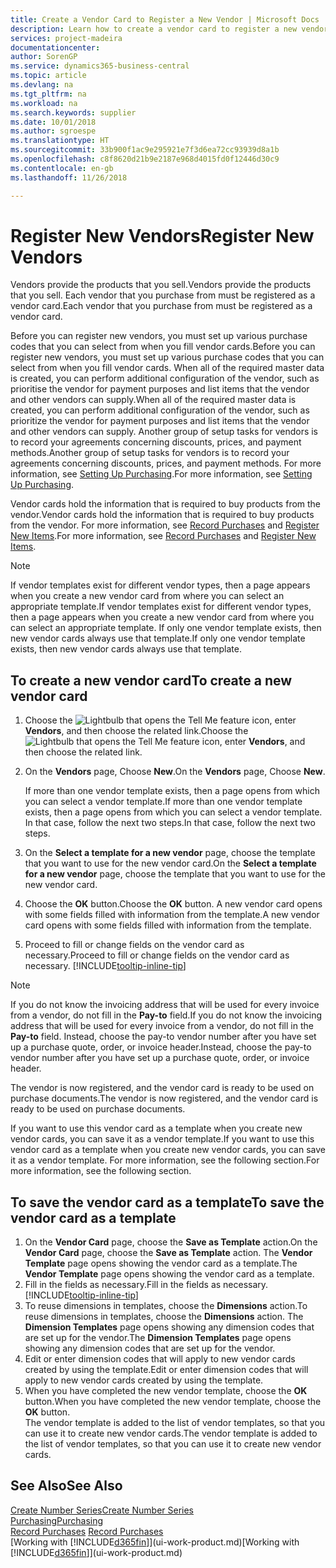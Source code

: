 ```yaml
---
title: Create a Vendor Card to Register a New Vendor | Microsoft Docs
description: Learn how to create a vendor card to register a new vendor or supplier.
services: project-madeira
documentationcenter: 
author: SorenGP
ms.service: dynamics365-business-central
ms.topic: article
ms.devlang: na
ms.tgt_pltfrm: na
ms.workload: na
ms.search.keywords: supplier
ms.date: 10/01/2018
ms.author: sgroespe
ms.translationtype: HT
ms.sourcegitcommit: 33b900f1ac9e295921e7f3d6ea72cc93939d8a1b
ms.openlocfilehash: c8f8620d21b9e2187e968d4015fd0f12446d30c9
ms.contentlocale: en-gb
ms.lasthandoff: 11/26/2018

---
```

# <a name="register-new-vendors"></a><span data-ttu-id="c6cae-103">Register New Vendors</span><span class="sxs-lookup"><span data-stu-id="c6cae-103">Register New Vendors</span></span>
<span data-ttu-id="c6cae-104">Vendors provide the products that you sell.</span><span class="sxs-lookup"><span data-stu-id="c6cae-104">Vendors provide the products that you sell.</span></span> <span data-ttu-id="c6cae-105">Each vendor that you purchase from must be registered as a vendor card.</span><span class="sxs-lookup"><span data-stu-id="c6cae-105">Each vendor that you purchase from must be registered as a vendor card.</span></span>

<span data-ttu-id="c6cae-106">Before you can register new vendors, you must set up various purchase codes that you can select from when you fill vendor cards.</span><span class="sxs-lookup"><span data-stu-id="c6cae-106">Before you can register new vendors, you must set up various purchase codes that you can select from when you fill vendor cards.</span></span> <span data-ttu-id="c6cae-107">When all of the required master data is created, you can perform additional configuration of the vendor, such as prioritise the vendor for payment purposes and list items that the vendor and other vendors can supply.</span><span class="sxs-lookup"><span data-stu-id="c6cae-107">When all of the required master data is created, you can perform additional configuration of the vendor, such as prioritize the vendor for payment purposes and list items that the vendor and other vendors can supply.</span></span> <span data-ttu-id="c6cae-108">Another group of setup tasks for vendors is to record your agreements concerning discounts, prices, and payment methods.</span><span class="sxs-lookup"><span data-stu-id="c6cae-108">Another group of setup tasks for vendors is to record your agreements concerning discounts, prices, and payment methods.</span></span> <span data-ttu-id="c6cae-109">For more information, see [Setting Up Purchasing](purchasing-setup-purchasing.md).</span><span class="sxs-lookup"><span data-stu-id="c6cae-109">For more information, see [Setting Up Purchasing](purchasing-setup-purchasing.md).</span></span>

<span data-ttu-id="c6cae-110">Vendor cards hold the information that is required to buy products from the vendor.</span><span class="sxs-lookup"><span data-stu-id="c6cae-110">Vendor cards hold the information that is required to buy products from the vendor.</span></span> <span data-ttu-id="c6cae-111">For more information, see [Record Purchases](purchasing-how-record-purchases.md) and [Register New Items](inventory-how-register-new-items.md).</span><span class="sxs-lookup"><span data-stu-id="c6cae-111">For more information, see [Record Purchases](purchasing-how-record-purchases.md) and [Register New Items](inventory-how-register-new-items.md).</span></span>

> [!NOTE]  
>   <span data-ttu-id="c6cae-112">If vendor templates exist for different vendor types, then a page appears when you create a new vendor card from where you can select an appropriate template.</span><span class="sxs-lookup"><span data-stu-id="c6cae-112">If vendor templates exist for different vendor types, then a page appears when you create a new vendor card from where you can select an appropriate template.</span></span> <span data-ttu-id="c6cae-113">If only one vendor template exists, then new vendor cards always use that template.</span><span class="sxs-lookup"><span data-stu-id="c6cae-113">If only one vendor template exists, then new vendor cards always use that template.</span></span>

## <a name="to-create-a-new-vendor-card"></a><span data-ttu-id="c6cae-114">To create a new vendor card</span><span class="sxs-lookup"><span data-stu-id="c6cae-114">To create a new vendor card</span></span>
1. <span data-ttu-id="c6cae-115">Choose the ![Lightbulb that opens the Tell Me feature](media/ui-search/search_small.png "Tell me what you want to do") icon, enter **Vendors**, and then choose the related link.</span><span class="sxs-lookup"><span data-stu-id="c6cae-115">Choose the ![Lightbulb that opens the Tell Me feature](media/ui-search/search_small.png "Tell me what you want to do") icon, enter **Vendors**, and then choose the related link.</span></span>  
2. <span data-ttu-id="c6cae-116">On the **Vendors** page, Choose **New**.</span><span class="sxs-lookup"><span data-stu-id="c6cae-116">On the **Vendors** page, Choose **New**.</span></span>

    <span data-ttu-id="c6cae-117">If more than one vendor template exists, then a page opens from which you can select a vendor template.</span><span class="sxs-lookup"><span data-stu-id="c6cae-117">If more than one vendor template exists, then a page opens from which you can select a vendor template.</span></span> <span data-ttu-id="c6cae-118">In that case, follow the next two steps.</span><span class="sxs-lookup"><span data-stu-id="c6cae-118">In that case, follow the next two steps.</span></span>
3. <span data-ttu-id="c6cae-119">On the **Select a template for a new vendor** page, choose the template that you want to use for the new vendor card.</span><span class="sxs-lookup"><span data-stu-id="c6cae-119">On the **Select a template for a new vendor** page, choose the template that you want to use for the new vendor card.</span></span>
4. <span data-ttu-id="c6cae-120">Choose the **OK** button.</span><span class="sxs-lookup"><span data-stu-id="c6cae-120">Choose the **OK** button.</span></span> <span data-ttu-id="c6cae-121">A new vendor card opens with some fields filled with information from the template.</span><span class="sxs-lookup"><span data-stu-id="c6cae-121">A new vendor card opens with some fields filled with information from the template.</span></span>
5. <span data-ttu-id="c6cae-122">Proceed to fill or change fields on the vendor card as necessary.</span><span class="sxs-lookup"><span data-stu-id="c6cae-122">Proceed to fill or change fields on the vendor card as necessary.</span></span> [!INCLUDE[tooltip-inline-tip](includes/tooltip-inline-tip_md.md)]

> [!NOTE]  
>   <span data-ttu-id="c6cae-123">If you do not know the invoicing address that will be used for every invoice from a vendor, do not fill in the **Pay-to** field.</span><span class="sxs-lookup"><span data-stu-id="c6cae-123">If you do not know the invoicing address that will be used for every invoice from a vendor, do not fill in the **Pay-to** field.</span></span> <span data-ttu-id="c6cae-124">Instead, choose the pay-to vendor number after you have set up a purchase quote, order, or invoice header.</span><span class="sxs-lookup"><span data-stu-id="c6cae-124">Instead, choose the pay-to vendor number after you have set up a purchase quote, order, or invoice header.</span></span>

<span data-ttu-id="c6cae-125">The vendor is now registered, and the vendor card is ready to be used on purchase documents.</span><span class="sxs-lookup"><span data-stu-id="c6cae-125">The vendor is now registered, and the vendor card is ready to be used on purchase documents.</span></span>

<span data-ttu-id="c6cae-126">If you want to use this vendor card as a template when you create new vendor cards, you can save it as a vendor template.</span><span class="sxs-lookup"><span data-stu-id="c6cae-126">If you want to use this vendor card as a template when you create new vendor cards, you can save it as a vendor template.</span></span> <span data-ttu-id="c6cae-127">For more information, see the following section.</span><span class="sxs-lookup"><span data-stu-id="c6cae-127">For more information, see the following section.</span></span>

## <a name="to-save-the-vendor-card-as-a-template"></a><span data-ttu-id="c6cae-128">To save the vendor card as a template</span><span class="sxs-lookup"><span data-stu-id="c6cae-128">To save the vendor card as a template</span></span>
1. <span data-ttu-id="c6cae-129">On the **Vendor Card** page, choose the **Save as Template** action.</span><span class="sxs-lookup"><span data-stu-id="c6cae-129">On the **Vendor Card** page, choose the **Save as Template** action.</span></span> <span data-ttu-id="c6cae-130">The **Vendor Template** page opens showing the vendor card as a template.</span><span class="sxs-lookup"><span data-stu-id="c6cae-130">The **Vendor Template** page opens showing the vendor card as a template.</span></span>
2. <span data-ttu-id="c6cae-131">Fill in the fields as necessary.</span><span class="sxs-lookup"><span data-stu-id="c6cae-131">Fill in the fields as necessary.</span></span> [!INCLUDE[tooltip-inline-tip](includes/tooltip-inline-tip_md.md)]
3. <span data-ttu-id="c6cae-132">To reuse dimensions in templates, choose the **Dimensions** action.</span><span class="sxs-lookup"><span data-stu-id="c6cae-132">To reuse dimensions in templates, choose the **Dimensions** action.</span></span> <span data-ttu-id="c6cae-133">The **Dimension Templates** page opens showing any dimension codes that are set up for the vendor.</span><span class="sxs-lookup"><span data-stu-id="c6cae-133">The **Dimension Templates** page opens showing any dimension codes that are set up for the vendor.</span></span>
4. <span data-ttu-id="c6cae-134">Edit or enter dimension codes that will apply to new vendor cards created by using the template.</span><span class="sxs-lookup"><span data-stu-id="c6cae-134">Edit or enter dimension codes that will apply to new vendor cards created by using the template.</span></span>
5. <span data-ttu-id="c6cae-135">When you have completed the new vendor template, choose the **OK** button.</span><span class="sxs-lookup"><span data-stu-id="c6cae-135">When you have completed the new vendor template, choose the **OK** button.</span></span>  
   <span data-ttu-id="c6cae-136">The vendor template is added to the list of vendor templates, so that you can use it to create new vendor cards.</span><span class="sxs-lookup"><span data-stu-id="c6cae-136">The vendor template is added to the list of vendor templates, so that you can use it to create new vendor cards.</span></span>

## <a name="see-also"></a><span data-ttu-id="c6cae-137">See Also</span><span class="sxs-lookup"><span data-stu-id="c6cae-137">See Also</span></span>
[<span data-ttu-id="c6cae-138">Create Number Series</span><span class="sxs-lookup"><span data-stu-id="c6cae-138">Create Number Series</span></span>](ui-create-number-series.md)  
[<span data-ttu-id="c6cae-139">Purchasing</span><span class="sxs-lookup"><span data-stu-id="c6cae-139">Purchasing</span></span>](purchasing-manage-purchasing.md)  
<span data-ttu-id="c6cae-140">[Record Purchases](purchasing-how-record-purchases.md) </span><span class="sxs-lookup"><span data-stu-id="c6cae-140">[Record Purchases](purchasing-how-record-purchases.md) </span></span>  
<span data-ttu-id="c6cae-141">[Working with [!INCLUDE[d365fin](includes/d365fin_md.md)]](ui-work-product.md)</span><span class="sxs-lookup"><span data-stu-id="c6cae-141">[Working with [!INCLUDE[d365fin](includes/d365fin_md.md)]](ui-work-product.md)</span></span>  

